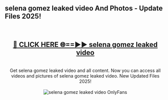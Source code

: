 <h2>selena gomez leaked video And Photos - Update Files 2025!</h2>
<br>
<div align="center">
<h2><a href="https://betterlinks.top/A2PfLJ" rel="nofollow">🔴 CLICK HERE 🌐==►► selena gomez leaked video</a></h2>
<br>
Get selena gomez leaked video and all content. Now you can access all videos and pictures of selena gomez leaked video. New Updated Files 2025!
<br>
<br>
<a href="https://betterlinks.top/A2PfLJ" rel="nofollow" data-target="animated-image.originalLink"><img src="https://i.imgur.com/dJHk4Zq.gif" alt="selena gomez leaked video OnlyFans" style="max-width: 100%; display: inline-block;" data-target="animated-image.originalImage"></a>
</div>
<br>